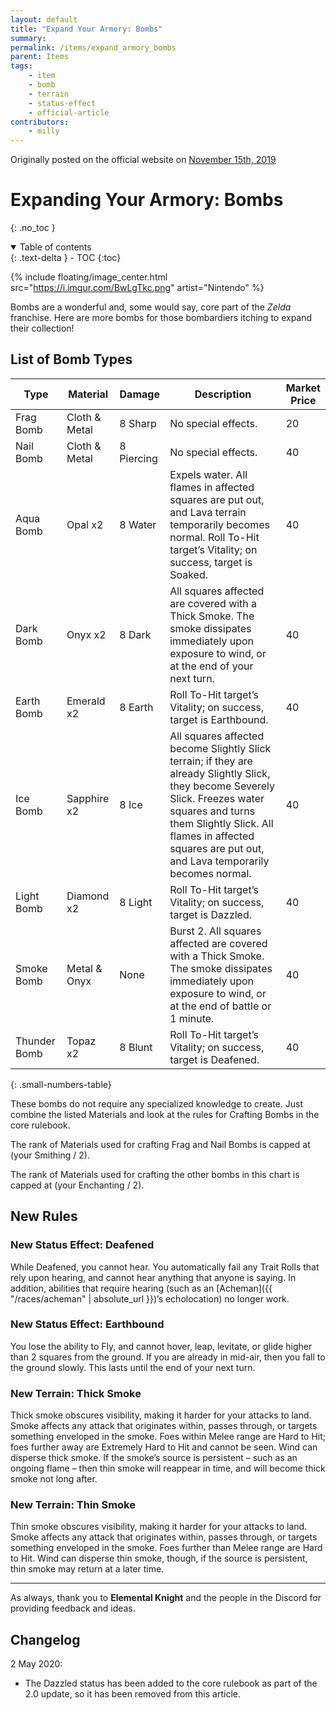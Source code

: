 ```yaml
---
layout: default
title: "Expand Your Armory: Bombs"
summary:
permalink: /items/expand_armory_bombs
parent: Items
tags:
    - item
    - bomb
    - terrain
    - status-effect
    - official-article
contributors:
    - milly
---
```


Originally posted on the official website on [November 15th, 2019](https://reclaimthewild.net/index.php/2019/11/15/expanding-your-armory-bombs/)

# Expanding Your Armory: Bombs
{: .no_toc }

<details open markdown="block">
  <summary>
    Table of contents
  </summary>
  {: .text-delta }
- TOC
{:toc}
</details>

{% include floating/image_center.html src="https://i.imgur.com/BwLgTkc.png" artist="Nintendo" %}

Bombs are a wonderful and, some would say, core part of the *Zelda* franchise. Here are more bombs for those bombardiers itching to expand their collection!

## List of Bomb Types

| Type         | Material         | Damage     | Description         | Market<br>Price |
|--------------|------------------|------------|---------------------|-----------------|
| Frag Bomb    | Cloth &<br>Metal | 8 Sharp    | No special effects. | 20              |
| Nail Bomb    | Cloth &<br>Metal | 8 Piercing | No special effects. | 40              |
| Aqua Bomb    | Opal x2          | 8 Water    | Expels water. All flames in affected squares are put out, and Lava terrain temporarily becomes normal. Roll To-Hit target’s Vitality; on success, target is Soaked.                     | 40              |
| Dark Bomb    | Onyx x2          | 8 Dark     | All squares affected are covered with a Thick Smoke. The smoke dissipates immediately upon exposure to wind, or at the end of your next turn.                    | 40              |
| Earth Bomb   | Emerald x2       | 8 Earth    | Roll To-Hit target’s Vitality; on success, target is Earthbound.                     | 40              |
| Ice Bomb     | Sapphire x2      | 8 Ice      | All squares affected become Slightly Slick terrain; if they are already Slightly Slick, they become Severely Slick. Freezes water squares and turns them Slightly Slick. All flames in affected squares are put out, and Lava temporarily becomes normal.                     | 40              |
| Light Bomb   | Diamond x2       | 8 Light    | Roll To-Hit target’s Vitality; on success, target is Dazzled.                     | 40              |
| Smoke Bomb   | Metal &<br>Onyx  | None       | Burst 2. All squares affected are covered with a Thick Smoke. The smoke dissipates immediately upon exposure to wind, or at the end of battle or 1 minute.                     | 40              |
| Thunder Bomb | Topaz x2         | 8 Blunt    | Roll To-Hit target’s Vitality; on success, target is Deafened.                     | 40              |
{: .small-numbers-table}

These bombs do not require any specialized knowledge to create. Just combine the listed Materials and look at the rules for Crafting Bombs in the core rulebook.

The rank of Materials used for crafting Frag and Nail Bombs is capped at (your Smithing / 2).

The rank of Materials used for crafting the other bombs in this chart is capped at (your Enchanting / 2).

## New Rules

### New Status Effect: Deafened

While Deafened, you cannot hear. You automatically fail any Trait Rolls that rely upon hearing, and cannot hear anything that anyone is saying. In addition, abilities that require hearing (such as an [Acheman]({{ "/races/acheman" | absolute_url }})’s echolocation) no longer work.

### New Status Effect: Earthbound

You lose the ability to Fly, and cannot hover, leap, levitate, or glide higher than 2 squares from the ground. If you are already in mid-air, then you fall to the ground slowly. This lasts until the end of your next turn.

### New Terrain: Thick Smoke

Thick smoke obscures visibility, making it harder for your attacks to land. Smoke affects any attack that originates within, passes through, or targets something enveloped in the smoke. Foes within Melee range are Hard to Hit; foes further away are Extremely Hard to Hit and cannot be seen. Wind can disperse thick smoke. If the smoke’s source is persistent – such as an ongoing flame – then thin smoke will reappear in time, and will become thick smoke not long after.

### New Terrain: Thin Smoke

Thin smoke obscures visibility, making it harder for your attacks to land. Smoke affects any attack that originates within, passes through, or targets something enveloped in the smoke. Foes further than Melee range are Hard to Hit. Wind can disperse thin smoke, though, if the source is persistent, thin smoke may return at a later time.

* * *

As always, thank you to **Elemental Knight** and the people in the Discord for providing feedback and ideas.

## Changelog

2 May 2020: 
* The Dazzled status has been added to the core rulebook as part of the 2.0 update, so it has been removed from this article.